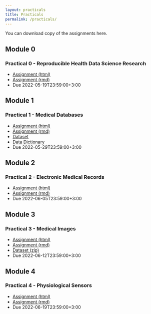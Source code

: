 ```yaml
---
layout: practicals
title: Practicals
permalink: /practicals/
---
```

You can download copy of the assignments here. 

## Module 0
### Practical 0 - Reproducible Health Data Science Research

- [Assignment (html)](/static_files/practicals/lab0_reproducibile_research_rstudio_rmd_git.html)
- [Assignment (rmd)](/static_files/practicals/lab0_reproducibile_research_rstudio_rmd_git.rmd)
- Due 2022-05-19T23:59:00+3:00

## Module 1
### Practical 1 - Medical Databases

- [Assignment (html)](/static_files/practicals/lab1_medical_databases.html)
- [Assignment (rmd)](/static_files/practicals/lab1_medical_databases.rmd)
- [Dataset](/static_files/practicals/lab1_data/2016_05v2_VitoriaAppointmentData.csv)
- [Data Dictionary](/static_files/practicals/lab1_data/DataDictionary.txt)
- Due 2022-05-29T23:59:00+3:00

## Module 2
### Practical 2 - Electronic Medical Records

- [Assignment (html)](/static_files/practicals/lab2_electronic_medical_records.html)
- [Assignment (rmd)](/static_files/practicals/lab2_electronic_medical_records.Rmd)
- Due 2022-06-05T23:59:00+3:00

## Module 3
### Practical 3 - Medical Images

- [Assignment (html)](/static_files/practicals/lab3_medical_images.html)
- [Assignment (rmd)](/static_files/practicals/lab3_medical_images.rmd)
- [Dataset (zip)](https://drive.google.com/file/d/14H_FilWf12ONOJ_G4vvzNDDGvY7Ccqtm/view?usp=sharing)
- Due 2022-06-12T23:59:00+3:00

## Module 4
### Practical 4 - Physiological Sensors

- [Assignment (html)](/static_files/practicals/lab4_sensor.html)
- [Assignment (rmd)](/static_files/practicals/lab4_sensor.rmd)
- Due 2022-06-19T23:59:00+3:00
